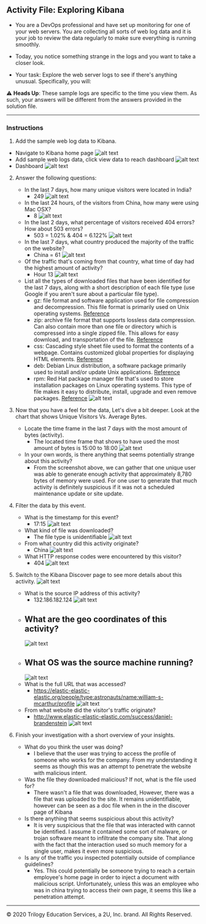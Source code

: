 ## Activity File: Exploring Kibana

* You are a DevOps professional and have set up monitoring for one of your web servers. You are collecting all sorts of web log data and it is your job to review the data regularly to make sure everything is running smoothly. 

* Today, you notice something strange in the logs and you want to take a closer look.

* Your task: Explore the web server logs to see if there's anything unusual. Specifically, you will:

:warning: **Heads Up**: These sample logs are specific to the time you view them. As such, your answers will be different from the answers provided in the solution file. 

---

### Instructions

1. Add the sample web log data to Kibana.
  - Navigate to Kibana home page
    ![alt text](https://github.com/UCB-CyberSecurity-Cohort5/elk-stack-project-kamkay/blob/main/images/Kibana/1.KibanaHome.png)
  - Add sample web logs data, click view data to reach dashboard
    ![alt text](https://github.com/UCB-CyberSecurity-Cohort5/elk-stack-project-kamkay/blob/main/images/Kibana/2.LoadDataSet.png)
  - Dashboard 
    ![alt text](https://github.com/UCB-CyberSecurity-Cohort5/elk-stack-project-kamkay/blob/main/images/Kibana/3.LogWebData.png)

2. Answer the following questions:

    - In the last 7 days, how many unique visitors were located in India?
       - 249 
         ![alt text](https://github.com/UCB-CyberSecurity-Cohort5/elk-stack-project-kamkay/blob/main/images/Kibana/4.UniqueVisitors.png)
    - In the last 24 hours, of the visitors from China, how many were using Mac OSX?
       - 8
         ![alt text](https://github.com/UCB-CyberSecurity-Cohort5/elk-stack-project-kamkay/blob/main/images/Kibana/5.%20ChinaMacOSX.png)
    - In the last 2 days, what percentage of visitors received 404 errors? How about 503 errors?
       - 503 = 1.02% & 404 = 6.122%
         ![alt text](https://github.com/UCB-CyberSecurity-Cohort5/elk-stack-project-kamkay/blob/main/images/Kibana/6.503%26404.png)
    - In the last 7 days, what country produced the majority of the traffic on the website?
       - China = 61
         ![alt text](https://github.com/UCB-CyberSecurity-Cohort5/elk-stack-project-kamkay/blob/main/images/Kibana/7.uniquebycountry.png)
    - Of the traffic that's coming from that country, what time of day had the highest amount of activity?
       - Hour 13
         ![alt text](https://github.com/UCB-CyberSecurity-Cohort5/elk-stack-project-kamkay/blob/main/images/Kibana/8.hour13.png)
    - List all the types of downloaded files that have been identified for the last 7 days, along with a short description of each file type (use Google if you aren't sure about a particular file type).
       - gz: file format and software application used for file compression and decompression. This file format is primarily used on Unix operating systems. [Reference](https://fileinfo.com/extension/gz)
       - zip: archive file format that supports lossless data compression. Can also contain more than one file or directory which is compressed into a single zipped file. This allows for easy download, and transportation of the file. [Reference](https://www.google.com/search?client=firefox-b-1-d&sxsrf=APq-WBtytD_DfMoJEyNpHHucJlqscNDqAg:1648595723928&q=ZIP+(file+format)&si=ANhW_NoCZx1_PD6GdONlC84cm3ga5T0mFwVILPoTDjPpD15GkmRsX8JQmsP479ylWBlGSfnLEGb5ZbMwR2RXqaO43EFrham3yEBszjLZwxSuseDTAcVQFSyiFKu9Mz5Jqv2u_a8YuJKVDY39GKFXGR42Filznq_Mk2TP0ZSg9s4pOC7cmZL5IzStAx5qCWgvjHv-W3ZMWsxv&sa=X&ved=2ahUKEwjy14LUuez2AhUMKUQIHQTqBccQ6RN6BAgYEAE&biw=798&bih=719&dpr=2)
       - css: Cascading style sheet file used to format the contents of a webpage. Contains customized global properties for displaying HTML elements. [Reference](https://fileinfo.com/extension/css)
       - deb: Debian Linux distribution, a software package primarily used to install and/or update Unix applications. [Reference](https://fileinfo.com/extension/deb)
       - rpm: Red Hat package manager file that's used to store installation packages on Linux operating systems. This type of file makes it easy to distribute, install, upgrade and even remove packages. [Reference](https://www.lifewire.com/rpm-file-2622217)
         ![alt text](https://github.com/UCB-CyberSecurity-Cohort5/elk-stack-project-kamkay/blob/main/images/Kibana/9.logdatafolder.png)

3. Now that you have a feel for the data, Let's dive a bit deeper. Look at the chart that shows Unique Visitors Vs. Average Bytes.
     - Locate the time frame in the last 7 days with the most amount of bytes (activity).
         - The located time frame that shows to have used the most amount of bytes is 15:00 to 18:00 
           ![alt text](https://github.com/UCB-CyberSecurity-Cohort5/elk-stack-project-kamkay/blob/main/images/Kibana/10.activityw:mostbytes.png)
     - In your own words, is there anything that seems potentially strange about this activity?
         - From the screenshot above, we can gather that one unique user was able to generate enough activity that approximately 8,780 bytes of memory were used. For one user to generate that much activity is definitely suspicious if it was not a scheduled maintenance update or site update.  

4. Filter the data by this event.
     - What is the timestamp for this event?
       - 17:15 
         ![alt text](https://github.com/UCB-CyberSecurity-Cohort5/elk-stack-project-kamkay/blob/main/images/Kibana/11.timestamp.png)
     - What kind of file was downloaded?
       - The file type is unidentifiable
         ![alt text](https://github.com/UCB-CyberSecurity-Cohort5/elk-stack-project-kamkay/blob/main/images/Kibana/12.filetype.png)
     - From what country did this activity originate?
       - China
         ![alt text](https://github.com/UCB-CyberSecurity-Cohort5/elk-stack-project-kamkay/blob/main/images/Kibana/13.countryorigin.png)
     - What HTTP response codes were encountered by this visitor?
       - 404
         ![alt text](https://github.com/UCB-CyberSecurity-Cohort5/elk-stack-project-kamkay/blob/main/images/Kibana/14.HTTPresponsecode.png)

5. Switch to the Kibana Discover page to see more details about this activity.
       ![alt text](https://github.com/UCB-CyberSecurity-Cohort5/elk-stack-project-kamkay/blob/main/images/Kibana/14.2.discoverpage.png)
     - What is the source IP address of this activity?
       - 132.186.182.124
         ![alt text](https://github.com/UCB-CyberSecurity-Cohort5/elk-stack-project-kamkay/blob/main/images/Kibana/15.clientip.png)
     - What are the geo coordinates of this activity?
       - 
         ![alt text](https://github.com/UCB-CyberSecurity-Cohort5/elk-stack-project-kamkay/blob/main/images/Kibana/16.geocoordinates.png)
     - What OS was the source machine running?
       - 
         ![alt text](https://github.com/UCB-CyberSecurity-Cohort5/elk-stack-project-kamkay/blob/main/images/Kibana/17.OSsourcemachine.png)
     - What is the full URL that was accessed?
       - https://elastic-elastic-elastic.org/people/type:astronauts/name:william-s-mcarthur/profile
         ![alt text](https://github.com/UCB-CyberSecurity-Cohort5/elk-stack-project-kamkay/blob/main/images/Kibana/18.linkaccessed.png)
     - From what website did the visitor's traffic originate?
       - http://www.elastic-elastic-elastic.com/success/daniel-brandenstein
         ![alt text](https://github.com/UCB-CyberSecurity-Cohort5/elk-stack-project-kamkay/blob/main/images/Kibana/19.referersite.png)

6. Finish your investigation with a short overview of your insights. 

     - What do you think the user was doing?
       - I believe that the user was trying to access the profile of someone who works for the company. From my understanding it seems as though this was an attempt to penetrate the website with malicious intent. 
     - Was the file they downloaded malicious? If not, what is the file used for?
       - There wasn't a file that was downloaded, However, there was a file that was uploaded to the site. It remains unidentifiable, however can be seen as a doc file when in the in the discover page of Kibana
     - Is there anything that seems suspicious about this activity?
       - It is very suspicious that the file that was interacted with cannot be identified. I assume it contained some sort of malware, or trojan software meant to infiltrate the company site. That along with the fact that the interaction used so much memory for a single user, makes it even more suspicious. 
     - Is any of the traffic you inspected potentially outside of compliance guidelines?
       - Yes. This could potentially be someone trying to reach a certain employee's home page in order to inject a document with malicious script. Unfortunately, unless this was an employee who was in china trying to access their own page, it seems this like a penetration attempt. 

---
© 2020 Trilogy Education Services, a 2U, Inc. brand. All Rights Reserved.  